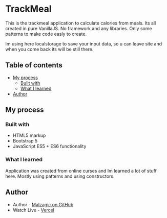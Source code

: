 # TrackMeal

This is the trackmeal application to calculate calories from meals. Its all created in pure VanillaJS. No framework and any libraries. Only some patterns to make code easly to create.

Im using here localstorage to save your input data, so u can leave site and when you come back its will be still there.

## Table of contents

- [My process](#my-process)
  - [Built with](#built-with)
  - [What I learned](#what-i-learned)
- [Author](#author)


## My process

### Built with

- HTML5 markup
- Bootstrap 5
- JavaScript ES5 + ES6 functionality

### What I learned

Application was created from online curses and Im learned a lot of stuff here. Mostly using patterns and using constructors.

## Author

- Author - [Malzagic on GitHub](https://github.com/Malzagic)
- Watch Live - [Vercel](https://track-calories.vercel.app/)